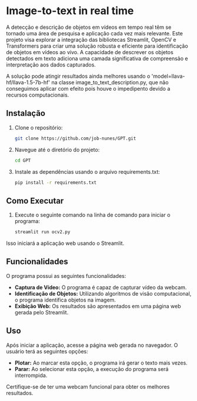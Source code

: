 # Image-to-text in real time

A detecção e descrição de objetos em vídeos em tempo real têm se tornado uma área de pesquisa e aplicação cada vez mais relevante. Este projeto visa explorar a integração das bibliotecas Streamlit, OpenCV e Transformers para criar uma solução robusta e eficiente para identificação de objetos em vídeos ao vivo. A capacidade de descrever os objetos detectados em texto adiciona uma camada significativa de compreensão e interpretação aos dados capturados.

A solução pode atingir resultados ainda melhores usando o 'model=llava-hf/llava-1.5-7b-hf' na classe image_to_text_description.py, que não conseguimos aplicar com efeito pois houve o impedipento devido a recursos computacionais.

## Instalação

1. Clone o repositório:

    ```bash
    git clone https://github.com/job-nunes/GPT.git
    ```

2. Navegue até o diretório do projeto:

    ```bash
    cd GPT
    ```

3. Instale as dependências usando o arquivo requirements.txt:

    ```bash
    pip install -r requirements.txt
    ```

## Como Executar

1.  Execute o seguinte comando na linha de comando para iniciar o programa:

    ```bash
    streamlit run ocv2.py
    ```
Isso iniciará a aplicação web usando o Streamlit.

## Funcionalidades

O programa possui as seguintes funcionalidades:

- **Captura de Vídeo:** O programa é capaz de capturar vídeo da webcam.
- **Identificação de Objetos:** Utilizando algoritmos de visão computacional, o programa identifica objetos na imagem.
- **Exibição Web:** Os resultados são apresentados em uma página web gerada pelo Streamlit.

## Uso

Após iniciar a aplicação, acesse a página web gerada no navegador. O usuário terá as seguintes opções:

- **Plotar:** Ao marcar esta opção, o programa irá gerar o texto mais vezes.
- **Parar:** Ao selecionar esta opção, a execução do programa será interrompida.

Certifique-se de ter uma webcam funcional para obter os melhores resultados.